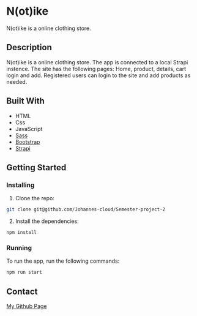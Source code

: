 # N(ot)ike

N(ot)ike is a online clothing store. 

## Description

N(ot)ike is a online clothing store. The app is connected to a local Strapi instence. The site has the following pages: Home, product, details, cart login and add. Registered users can login to the site and add products as needed. 

## Built With

- HTML
- Css
- JavaScript
- [Sass](https://sass-lang.com)
- [Bootstrap](https://getbootstrap.com)
- [Strapi](https://strapi.io)


## Getting Started

### Installing

1. Clone the repo:

```bash
git clone git@github.com/Johannes-cloud/Semester-project-2
```

2. Install the dependencies:

```
npm install
```

### Running

To run the app, run the following commands:

```bash
npm run start
```

## Contact

[My Github Page](https://github.com/Johannes-cloud)
